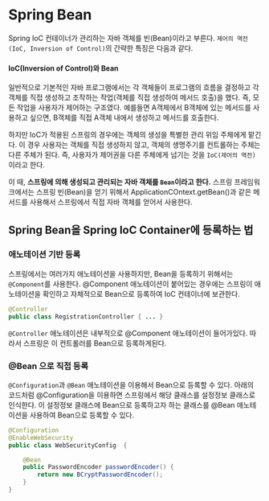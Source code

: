 # Spring Bean

Spring IoC 컨테이너가 관리하는 자바 객체를 빈(Bean)이라고 부른다. `제어의 역전(IoC, Inversion of Control)`의 간략한 특징은 다음과 같다.

#### IoC(Inversion of Control)와 Bean

일반적으로 기본적인 자바 프로그램에서는 각 객체들이 프로그램의 흐름을 결정하고 각 객체를 직접 생성하고 조작하는 작업(객체를 직접 생성하여 메서드 호출)을 했다. 즉, 모든 작업을 사용자가 제어하는 구조였다. 예를들면 A객체에서 B객체에 있는 메서드를 사용하고 싶으면, B객체를 직접 A객체 내에서 생성하고 메서드를 호출한다.

하지만 IoC가 적용된 스프링의 경우에는 객체의 생성을 특별한 관리 위임 주체에게 맡긴다. 이 경우 사용자는 객체를 직접 생성하지 않고, 객체의 생명주기를 컨트롤하는 주체는 다른 주체가 된다. 즉, 사용자가 제어권을 다른 주체에게 넘기는 것을 `IoC(제어의 역전)`이라고 한다.

이 때, **스프링에 의해 생성되고 관리되는 자바 객체를 `Bean`이라고 한다.** 스프링 프레임워크에서는 스프링 빈(Bean)을 얻기 위해서 ApplicationCOntext.getBean()과 같은 메서드를 사용해서 스프링에서 직접 자바 객체를 얻어서 사용한다.

## Spring Bean을 Spring IoC Container에 등록하는 법

### 애노테이션 기반 등록

스프링에서는 여러가지 애노테이션을 사용하지만, Bean을 등록하기 위해서는 `@Component`를 사용한다. @Component 애노테이션이 붙어있는 경우에는 스프링이 애노테이션을 확인하고 자체적으로 Bean으로 등록하여 IoC 컨테이너에 보관한다.

```java
@Controller
public class RegistrationController { ... }
```

`@Controller` 애노테이션은 내부적으로 @Component 애노테이션이 들어가있다. 따라서 스프링은 이 컨트롤러를 Bean으로 등록하게된다.

### @Bean 으로 직접 등록

`@Configuration`과 `@Bean` 애노테이션을 이용해서 Bean으로 등록할 수 있다. 아래의 코드처럼 @Configuration을 이용하면 스프링에서 해당 클래스를 설정정보 클래스로 인식한다. 이 설정정보 클래스에 Bean으로 등록하고자 하는 클래스를 @Bean 애노테이션을 사용하여 Bean으로 등록할 수 있다.

```java
@Configuration
@EnableWebSecurity
public class WebSecurityConfig  {

    @Bean
    public PasswordEncoder passwordEncoder() {
        return new BCryptPasswordEncoder();
    }
}
```